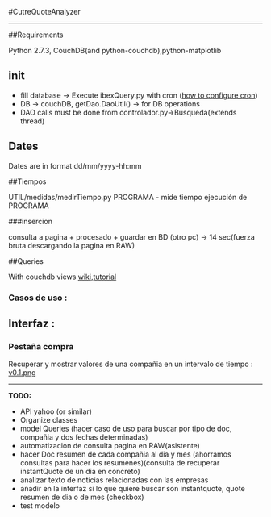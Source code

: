 #CutreQuoteAnalyzer

---

##Requirements

Python 2.7.3, CouchDB(and python-couchdb),python-matplotlib


## init

* fill database -> Execute ibexQuery.py with cron
([how to configure cron](http://www.codigonomada.com/como-anadir-tareas-programadas-con-cron-linux/))
* DB -> couchDB, getDao.DaoUtil() -> for DB operations
* DAO calls must be done from controlador.py->Busqueda(extends thread)


## Dates

Dates are in format dd/mm/yyyy-hh:mm


##Tiempos

UTIL/medidas/medirTiempo.py PROGRAMA - mide tiempo ejecución de PROGRAMA

###insercion

consulta a pagina + procesado + guardar en BD (otro pc) -> 14 sec(fuerza bruta descargando la pagina en RAW)


##Queries

With couchdb views
[wiki](http://wiki.apache.org/couchdb/Introduction_to_CouchDB_views),[tutorial](http://guide.couchdb.org/draft/views.html)

### Casos de uso :


## Interfaz :
### Pestaña compra
Recuperar y mostrar valores de una compañia en un intervalo de tiempo :
[v0.1.png](doc/img/v0.1.png)

---

**TODO:**

* API yahoo (or similar)
* Organize classes
* model Queries (hacer caso de uso para buscar por tipo de doc, compañia y dos fechas determinadas)
* automatizacion de consulta pagina en RAW(asistente)
* hacer Doc resumen de cada compañia al dia y mes (ahorramos consultas para hacer los resumenes)(consulta de recuperar instantQuote de un dia en concreto)
* analizar texto de noticias relacionadas con las empresas
* añadir en la interfaz si lo que quiere buscar son instantquote, quote resumen de dia o de mes (checkbox)
* test modelo 
